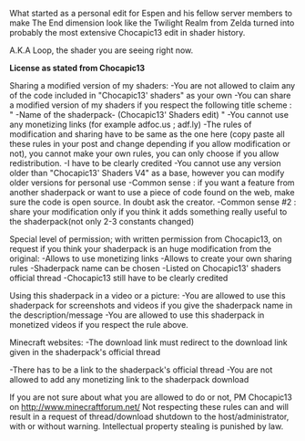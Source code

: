 What started as a personal edit for Espen and his fellow server members to make The End dimension look like the Twilight Realm from Zelda
turned into probably the most extensive Chocapic13 edit in shader history. 

A.K.A Loop, the shader you are seeing right now.




**License as stated from Chocapic13**

Sharing a modified version of my shaders:
-You are not allowed to claim any of the code included in "Chocapic13' shaders" as your own
-You can share a modified version of my shaders if you respect the following title scheme : " -Name of the shaderpack- (Chocapic13' Shaders edit) "
-You cannot use any monetizing links (for example adfoc.us ; adf.ly)
-The rules of modification and sharing have to be same as the one here (copy paste all these rules in your post and change depending if you allow modification or not), you cannot make your own rules, you can only choose if you allow redistribution.
-I have to be clearly credited
-You cannot use any version older than "Chocapic13' Shaders V4" as a base, however you can modify older versions for personal use
-Common sense : if you want a feature from another shaderpack or want to use a piece of code found on the web, make sure the code is open source. In doubt ask the creator.
-Common sense #2 : share your modification only if you think it adds something really useful to the shaderpack(not only 2-3 constants changed)

Special level of permission; with written permission from Chocapic13, on request if you think your shaderpack is an huge modification from the original:
-Allows to use monetizing links
-Allows to create your own sharing rules
-Shaderpack name can be chosen
-Listed on Chocapic13' shaders official thread
-Chocapic13 still have to be clearly credited


Using this shaderpack in a video or a picture:
-You are allowed to use this shaderpack for screenshots and videos if you give the shaderpack name in the description/message
-You are allowed to use this shaderpack in monetized videos if you respect the rule above.


Minecraft websites:
-The download link must redirect to the download link given in the shaderpack's official thread

-There has to be a link to the shaderpack's official thread
-You are not allowed to add any monetizing link to the shaderpack download


If you are not sure about what you are allowed to do or not, PM Chocapic13 on http://www.minecraftforum.net/
Not respecting these rules can and will result in a request of thread/download shutdown to the host/administrator, with or without warning. Intellectual property stealing is punished by law.
